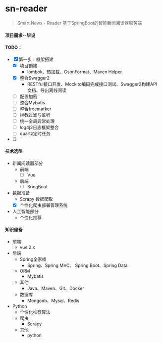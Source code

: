 # sn-reader
> Smart News - Reader  基于SpringBoot的智能新闻阅读器服务端

#### 项目需求--毕设


#### TODO：
- [x] 第一步：框架搭建
    - [x] 项目创建
        - lombok、热加载、GsonFormat、Maven Helper
    - [x] 整合Swagger2
        - RESTful接口开发、Mockito编码完成接口测试、Swagger2构建API文档、导出离线阅读
    - [ ] 配置加密
    - [ ] 整合Mybatis
    - [ ] 整合freemarker
    - [ ] 拦截过滤与监听
    - [ ] 统一全局异常处理
    - [ ] log4j2日志框架整合
    - [ ] quartz定时任务
- [ ] 

#### 技术选型

- 新闻阅读器部分
    - 前端
        - [ ] Vue
    - 后端
        - [ ] SringBoot
- 数据准备
    - Scrapy 数据爬取
    - [x] 个性化爬虫部署管理系统
- 人工智能部分
    - 个性化推荐
    
#### 知识储备

- 前端
    - vue 2.x
- 后端
    - Spring全家桶
        - Spring、Spring MVC、 Spring Boot、Spring Data
    - ORM
        - Mybatis
    - 其他
        - Java、Maven、Git、Docker
    - 数据库
        - Mongodb、Mysql、Redis
- Python
    - 个性化推荐算法
    - 爬虫
        - Scrapy
    - 其他
        - python

